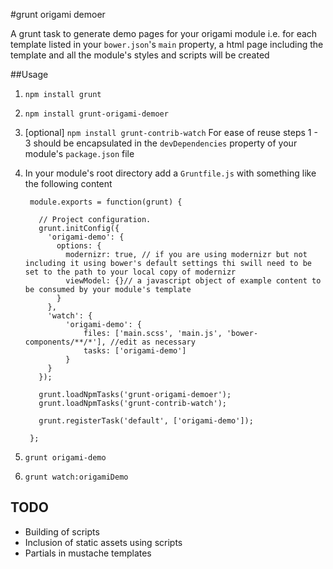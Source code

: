 #grunt origami demoer

A grunt task to generate demo pages for your origami module i.e. for each template listed in your `bower.json`'s `main` property, a html page including the template and all the module's styles and scripts will be created

##Usage

1. `npm install grunt`
2. `npm install grunt-origami-demoer`  
3. [optional] `npm install grunt-contrib-watch`
    For ease of reuse steps 1 - 3 should be encapsulated in the `devDependencies` property of your module's `package.json` file

4. In your module's root directory add a `Gruntfile.js` with something like the following content

		module.exports = function(grunt) {

		  // Project configuration.
		  grunt.initConfig({
		    'origami-demo': {
		      options: {
		        modernizr: true, // if you are using modernizr but not including it using bower's default settings thi swill need to be set to the path to your local copy of modernizr
		        viewModel: {}// a javascript object of example content to be consumed by your module's template
		      }
		    },
		    'watch': {
		        'origami-demo': {
	                files: ['main.scss', 'main.js', 'bower-components/**/*'], //edit as necessary
	                tasks: ['origami-demo']
	            }
		    }
		  });

		  grunt.loadNpmTasks('grunt-origami-demoer');
		  grunt.loadNpmTasks('grunt-contrib-watch');

		  grunt.registerTask('default', ['origami-demo']);

		};

5. `grunt origami-demo`
6. `grunt watch:origamiDemo`
        

## TODO
* Building of scripts
* Inclusion of static assets using scripts
* Partials in mustache templates
